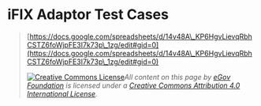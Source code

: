 # iFIX Adaptor Test Cases

> [https://docs.google.com/spreadsheets/d/14v48A\_KP6HgvLievqRbhCSTZ6foWjpFE3I7k73p\_1zg/edit#gid=0](https://docs.google.com/spreadsheets/d/14v48A\_KP6HgvLievqRbhCSTZ6foWjpFE3I7k73p\_1zg/edit#gid=0)
>
> [![Creative Commons License](https://i.creativecommons.org/l/by/4.0/80x15.png)_​_](http://creativecommons.org/licenses/by/4.0/)_All content on this page by_ [_eGov Foundation_](https://egov.org.in/) _is licensed under a_ [_Creative Commons Attribution 4.0 International License_](http://creativecommons.org/licenses/by/4.0/)_._
